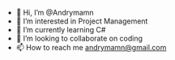 - 👋 Hi, I’m @Andrymamn
- 👀 I’m interested in Project Management
- 🌱 I’m currently learning C#
- 💞️ I’m looking to collaborate on coding
- 📫 How to reach me andrymamn@gmail.com

<!---
Andrymamn/Andrymamn is a ✨ special ✨ repository because its `README.md` (this file) appears on your GitHub profile.
You can click the Preview link to take a look at your changes.
--->
